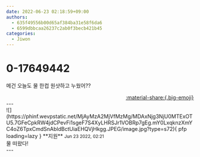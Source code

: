 ```yaml
---
date: 2022-06-23 02:18:59+09:00
authors:
  - 635f49556b00d65af384ba31e58f6da6
  - 6599dbbcaa26237c2ab0f3becb421b45
categories:
  - Jiwon
---
```


# 0-17649442

<div class="post-container" markdown="1">
<div class="content-container md-sidebar__scrollwrap" markdown="1">

메건 오늘도 물 한컵 원샷하고 누웠어??

</div>
</div>

<div style="text-align: right;" markdown="1">
<a href="https://weverse.io/fromis9/fanpost/0-17649442" style="text-align: right;">:material-share:{.big-emoji}</a>
</div>
---

<div class="comments-container md-sidebar__scrollwrap" markdown="1">
<div class="comment" markdown="1">
<div class='id-container' markdown="1">
![](https://phinf.wevpstatic.net/MjAyMzA2MjVfMzMg/MDAxNjg3NjU0MTExOTU5.7GFeCpkRW4jdCPevFi1sgeF7S4XyLHRSJr1VOBRp7gEg.mY0LxqknzXmYC4oZ6TpxCmdSnAbldBctUiaEHQVjHkgg.JPEG/image.jpg?type=s72){ pfp loading=lazy }
**<span class="artist">지원</span>** <small>Jun 23 2022, 02:21</small><br>
</div>
<div class='comment-body' markdown="1">
물 떠왔다!
</div>
</div>
</div>
---
